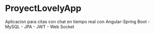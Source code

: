 # ProyectLovelyApp
Aplicacion para citas con chat en tiempo real con Angular-Spring Boot - MySQL - JPA - JWT - Web Socket
